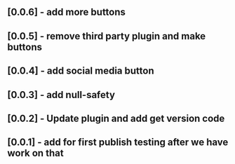 ## [0.0.6] - add more buttons
## [0.0.5] - remove third party plugin and make buttons
## [0.0.4] - add social media button
## [0.0.3] - add null-safety
## [0.0.2] - Update plugin and add get version code
## [0.0.1] - add for first publish testing after we have work on that  
